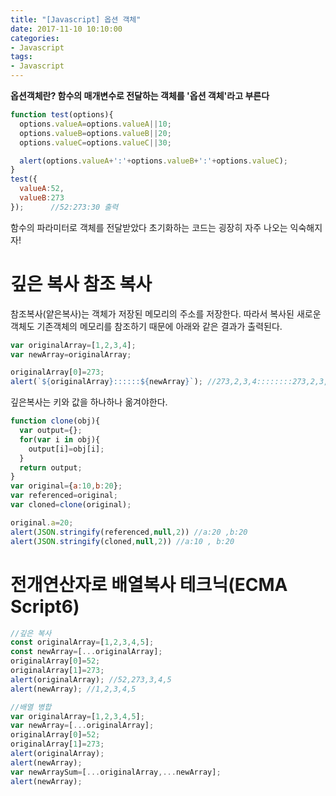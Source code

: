 ```yaml
---
title: "[Javascript] 옵션 객체"
date: 2017-11-10 10:10:00
categories:
- Javascript
tags:
- Javascript
---
```

**옵션객체란? 함수의 매개변수로 전달하는 객체를 '옵션 객체'라고 부른다**

```javascript
function test(options){
  options.valueA=options.valueA||10;
  options.valueB=options.valueB||20;
  options.valueC=options.valueC||30;

  alert(options.valueA+':'+options.valueB+':'+options.valueC);
}
test({
  valueA:52,
  valueB:273
});      //52:273:30 출력
```
함수의 파라미터로 객체를 전달받았다
초기화하는  코드는 굉장히 자주 나오는 익숙해지자!

# 깊은 복사 참조 복사
참조복사(얕은복사)는 객체가 저장된 메모리의 주소를 저장한다. 따라서 복사된 새로운 객체도 기존객체의 메모리를 참조하기 때문에 아래와 같은 결과가 출력된다.
```JavaScript
var originalArray=[1,2,3,4];
var newArray=originalArray;

originalArray[0]=273;
alert(`${originalArray}::::::${newArray}`); //273,2,3,4::::::::273,2,3,4
```
깊은복사는 키와 값을 하나하나 옮겨야한다.
```javascript
function clone(obj){
  var output={};
  for(var i in obj){
    output[i]=obj[i];
  }
  return output;
}
var original={a:10,b:20};
var referenced=original;
var cloned=clone(original);

original.a=20;
alert(JSON.stringify(referenced,null,2)) //a:20 ,b:20
alert(JSON.stringify(cloned,null,2)) //a:10 , b:20
```

# 전개연산자로 배열복사 테크닉(ECMA Script6)
```javascript
//깊은 복사
const originalArray=[1,2,3,4,5];
const newArray=[...originalArray];
originalArray[0]=52;
originalArray[1]=273;
alert(originalArray); //52,273,3,4,5
alert(newArray); //1,2,3,4,5

//배열 병합
var originalArray=[1,2,3,4,5];
var newArray=[...originalArray];
originalArray[0]=52;
originalArray[1]=273;
alert(originalArray);
alert(newArray);
var newArraySum=[...originalArray,...newArray];
alert(newArray);
```
